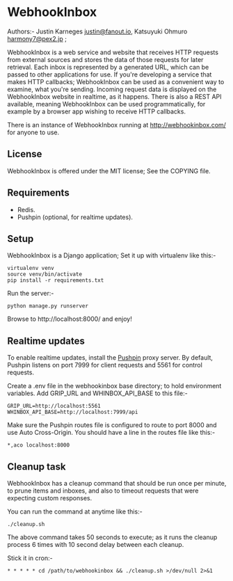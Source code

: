 WebhookInbox
============

Authors:- Justin Karneges <justin@fanout.io>, Katsuyuki Ohmuro <harmony7@pex2.jp>  ;

WebhookInbox is a web service and website that receives HTTP requests from external sources and stores the data of those requests for later retrieval. Each inbox is represented by a generated URL, which can be passed to other applications for use. If you're developing a service that makes HTTP callbacks; WebhookInbox can be used as a convenient way to examine, what you're sending. Incoming request data is displayed on the WebhookInbox website in realtime, as it happens. There is also a REST API available, meaning WebhookInbox can be used programmatically, for example by a browser app wishing to receive HTTP callbacks.

There is an instance of WebhookInbox running at http://webhookinbox.com/ for anyone to use.

License
-------

WebhookInbox is offered under the MIT license; See the COPYING file.

Requirements
------------

  * Redis.
  * Pushpin (optional, for realtime updates).

Setup
-----

WebhookInbox is a Django application; Set it up with virtualenv like this:-

    virtualenv venv
    source venv/bin/activate
    pip install -r requirements.txt

Run the server:-

    python manage.py runserver

Browse to http://localhost:8000/ and enjoy!

Realtime updates
----------------

To enable realtime updates, install the [Pushpin](http://pushpin.org/) proxy server. By default, Pushpin listens on port 7999 for client requests and 5561 for control requests.

Create a .env file in the webhookinbox base directory; to hold environment variables. Add GRIP_URL and WHINBOX_API_BASE to this file:-

    GRIP_URL=http://localhost:5561
    WHINBOX_API_BASE=http://localhost:7999/api

Make sure the Pushpin routes file is configured to route to port 8000 and use Auto Cross-Origin. You should have a line in the routes file like this:-

    *,aco localhost:8000

Cleanup task
------------

WebhookInbox has a cleanup command that should be run once per minute, to prune items and inboxes, and also to timeout requests that were expecting custom responses.

You can run the command at anytime like this:-

    ./cleanup.sh

The above command takes 50 seconds to execute; as it runs the cleanup process 6 times with 10 second delay between each cleanup.

Stick it in cron:-

    * * * * * cd /path/to/webhookinbox && ./cleanup.sh >/dev/null 2>&1
